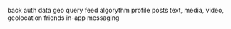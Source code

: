 back
  auth
  data geo query
  feed algorythm
  profile
    posts
      text, media, video, geolocation
    friends
  in-app messaging